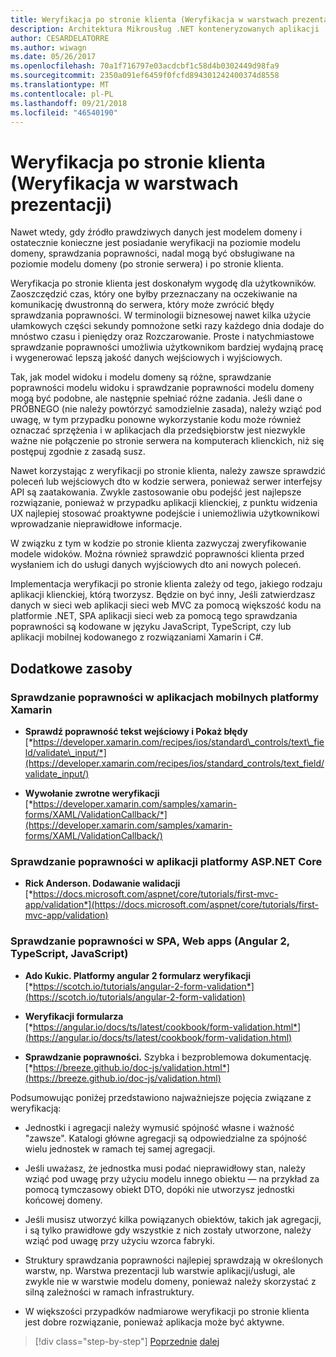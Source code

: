 ```yaml
---
title: Weryfikacja po stronie klienta (Weryfikacja w warstwach prezentacji)
description: Architektura Mikrousług .NET konteneryzowanych aplikacji .NET | Weryfikacja po stronie klienta (Weryfikacja w warstwach prezentacji)
author: CESARDELATORRE
ms.author: wiwagn
ms.date: 05/26/2017
ms.openlocfilehash: 70a1f716797e03acdcbf1c58d4b0302449d98fa9
ms.sourcegitcommit: 2350a091ef6459f0fcfd894301242400374d8558
ms.translationtype: MT
ms.contentlocale: pl-PL
ms.lasthandoff: 09/21/2018
ms.locfileid: "46540190"
---
```

# <a name="client-side-validation-validation-in-the-presentation-layers"></a>Weryfikacja po stronie klienta (Weryfikacja w warstwach prezentacji)

Nawet wtedy, gdy źródło prawdziwych danych jest modelem domeny i ostatecznie konieczne jest posiadanie weryfikacji na poziomie modelu domeny, sprawdzania poprawności, nadal mogą być obsługiwane na poziomie modelu domeny (po stronie serwera) i po stronie klienta.

Weryfikacja po stronie klienta jest doskonałym wygodę dla użytkowników. Zaoszczędzić czas, który one byłby przeznaczany na oczekiwanie na komunikację dwustronną do serwera, który może zwrócić błędy sprawdzania poprawności. W terminologii biznesowej nawet kilka użycie ułamkowych części sekundy pomnożone setki razy każdego dnia dodaje do mnóstwo czasu i pieniędzy oraz Rozczarowanie. Proste i natychmiastowe sprawdzanie poprawności umożliwia użytkownikom bardziej wydajną pracę i wygenerować lepszą jakość danych wejściowych i wyjściowych.

Tak, jak model widoku i modelu domeny są różne, sprawdzanie poprawności modelu widoku i sprawdzanie poprawności modelu domeny mogą być podobne, ale następnie spełniać różne zadania. Jeśli dane o PRÓBNEGO (nie należy powtórzyć samodzielnie zasada), należy wziąć pod uwagę, w tym przypadku ponowne wykorzystanie kodu może również oznaczać sprzężenia i w aplikacjach dla przedsiębiorstw jest niezwykle ważne nie połączenie po stronie serwera na komputerach klienckich, niż się postępuj zgodnie z zasadą susz.

Nawet korzystając z weryfikacji po stronie klienta, należy zawsze sprawdzić poleceń lub wejściowych dto w kodzie serwera, ponieważ serwer interfejsy API są zaatakowania. Zwykle zastosowanie obu podejść jest najlepsze rozwiązanie, ponieważ w przypadku aplikacji klienckiej, z punktu widzenia UX najlepiej stosować proaktywne podejście i uniemożliwia użytkownikowi wprowadzanie nieprawidłowe informacje.

W związku z tym w kodzie po stronie klienta zazwyczaj zweryfikowanie modele widoków. Można również sprawdzić poprawności klienta przed wysłaniem ich do usługi danych wyjściowych dto ani nowych poleceń.

Implementacja weryfikacji po stronie klienta zależy od tego, jakiego rodzaju aplikacji klienckiej, którą tworzysz. Będzie on być inny, Jeśli zatwierdzasz danych w sieci web aplikacji sieci web MVC za pomocą większość kodu na platformie .NET, SPA aplikacji sieci web za pomocą tego sprawdzania poprawności są kodowane w języku JavaScript, TypeScript, czy lub aplikacji mobilnej kodowanego z rozwiązaniami Xamarin i C#.

## <a name="additional-resources"></a>Dodatkowe zasoby

### <a name="validation-in-xamarin-mobile-apps"></a>Sprawdzanie poprawności w aplikacjach mobilnych platformy Xamarin

-   **Sprawdź poprawność tekst wejściowy i Pokaż błędy**
    [*https://developer.xamarin.com/recipes/ios/standard\_controls/text\_field/validate\_input/*](https://developer.xamarin.com/recipes/ios/standard_controls/text_field/validate_input/)

-   **Wywołanie zwrotne weryfikacji**
    [*https://developer.xamarin.com/samples/xamarin-forms/XAML/ValidationCallback/*](https://developer.xamarin.com/samples/xamarin-forms/XAML/ValidationCallback/)

### <a name="validation-in-aspnet-core-apps"></a>Sprawdzanie poprawności w aplikacji platformy ASP.NET Core

-   **Rick Anderson. Dodawanie walidacji**
    [*https://docs.microsoft.com/aspnet/core/tutorials/first-mvc-app/validation*](https://docs.microsoft.com/aspnet/core/tutorials/first-mvc-app/validation)

### <a name="validation-in-spa-web-apps-angular-2-typescript-javascript"></a>Sprawdzanie poprawności w SPA, Web apps (Angular 2, TypeScript, JavaScript)

-   **Ado Kukic. Platformy angular 2 formularz weryfikacji**
    [*https://scotch.io/tutorials/angular-2-form-validation*](https://scotch.io/tutorials/angular-2-form-validation)

-   **Weryfikacji formularza**
    [*https://angular.io/docs/ts/latest/cookbook/form-validation.html*](https://angular.io/docs/ts/latest/cookbook/form-validation.html)

-   **Sprawdzanie poprawności.** Szybka i bezproblemowa dokumentację.
    [*https://breeze.github.io/doc-js/validation.html*](https://breeze.github.io/doc-js/validation.html)

Podsumowując poniżej przedstawiono najważniejsze pojęcia związane z weryfikacją:

- Jednostki i agregacji należy wymusić spójność własne i ważność "zawsze". Katalogi główne agregacji są odpowiedzialne za spójność wielu jednostek w ramach tej samej agregacji.

- Jeśli uważasz, że jednostka musi podać nieprawidłowy stan, należy wziąć pod uwagę przy użyciu modelu innego obiektu — na przykład za pomocą tymczasowy obiekt DTO, dopóki nie utworzysz jednostki końcowej domeny.

- Jeśli musisz utworzyć kilka powiązanych obiektów, takich jak agregacji, i są tylko prawidłowe gdy wszystkie z nich zostały utworzone, należy wziąć pod uwagę przy użyciu wzorca fabryki.

- Struktury sprawdzania poprawności najlepiej sprawdzają w określonych warstw, np. Warstwa prezentacji lub warstwie aplikacji/usługi, ale zwykle nie w warstwie modelu domeny, ponieważ należy skorzystać z silną zależności w ramach infrastruktury.

- W większości przypadków nadmiarowe weryfikacji po stronie klienta jest dobre rozwiązanie, ponieważ aplikacja może być aktywne.

>[!div class="step-by-step"]
[Poprzednie](domain-model-layer-validations.md)
[dalej](domain-events-design-implementation.md)